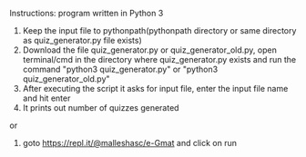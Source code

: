 Instructions: program written in Python 3 

1. Keep the input file to pythonpath(pythonpath directory or same directory as quiz_generator.py file exists)
2. Download the file quiz_generator.py or quiz_generator_old.py, open terminal/cmd in the directory where quiz_generator.py exists and run the command "python3 quiz_generator.py" or "python3 quiz_generator_old.py"
3. After executing the script it asks for input file, enter the input file name and hit enter
4. It prints out number of quizzes generated

or
1. goto  https://repl.it/@malleshasc/e-Gmat and click on run
